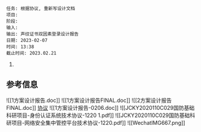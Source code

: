 	任务: 根据协议, 重新写设计文档
	项目: 
	阶段: 
	输入: 
	输出: 声纹证书双因素登录设计报告
	日期: 2023-02-07
	时间: 13:38
	截止时间: 2023.02.21

1. 


## 参考信息
![[1方案设计报告.doc]]
![[1方案设计报告FINAL.doc]]
![[2方案设计报告FINAL.doc]]
[协议](http://192.168.11.34/index.php?m=doc&f=view&docID=2218)
![[1方案设计报告-0206.doc]]
![[JCKY2020110C029国防基础科研项目-身份认证系统技术协议-1220 1.pdf]]
![[JCKY2020110C029国防基础科研项目-网络安全集中管控平台技术协议-1220.pdf]]
![[WechatIMG667.png]]

